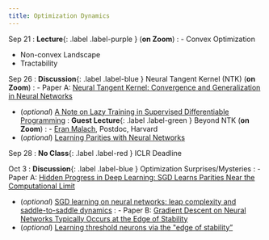 ```yaml
---
title: Optimization Dynamics
---
```


Sep 21
: **Lecture**{: .label .label-purple } (**on Zoom**)
: - Convex Optimization
 - Non-convex Landscape
 - Tractability

Sep 26
: **Discussion**{: .label .label-blue } Neural Tangent Kernel (NTK) (**on Zoom**)
: - Paper A: [Neural Tangent Kernel: Convergence and Generalization in Neural Networks](https://arxiv.org/abs/1806.07572)
  - (_optional_) [A Note on Lazy Training in Supervised Differentiable Programming](https://inria.hal.science/hal-01945578v3/document)
: **Guest Lecture**{: .label .label-green } Beyond NTK (**on Zoom**)
: - [Eran Malach](https://www.eranmalach.com/), Postdoc, Harvard
 - (_optional_) [Learning Parities with Neural Networks](https://arxiv.org/pdf/2002.07400.pdf)

Sep 28
: **No Class**{: .label .label-red } ICLR Deadline

Oct 3
: **Discussion**{: .label .label-blue } Optimization Surprises/Mysteries
: - Paper A: [Hidden Progress in Deep Learning: SGD Learns Parities Near the Computational Limit](https://arxiv.org/abs/2207.08799)
  - (_optional_) [SGD learning on neural networks: leap complexity and saddle-to-saddle dynamics](https://arxiv.org/pdf/2302.11055.pdf)
: - Paper B: [Gradient Descent on Neural Networks Typically Occurs at the Edge of Stability](https://arxiv.org/abs/2103.00065)
  - (_optional_) [Learning threshold neurons via the "edge of stability”](https://arxiv.org/abs/2212.07469)
  


